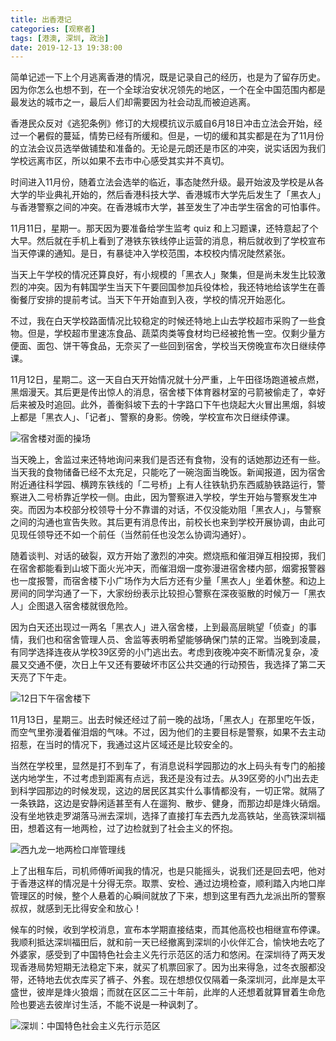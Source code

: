 ```yaml
---
title: 出香港记
categories: [观察者]
tags: [港澳, 深圳, 政治]
date: 2019-12-13 19:38:00
---
```


简单记述一下上个月逃离香港的情况，既是记录自己的经历，也是为了留存历史。因为你怎么也想不到，在一个全球治安状况领先的地区，一个在全中国范围内都是最发达的城市之一，最后人们却需要因为社会动乱而被迫逃离。<!--more-->

香港民众反对《逃犯条例》修订的大规模抗议示威自6月18日冲击立法会开始，经过一个暑假的蔓延，情势已经有所缓和。但是，一切的缓和其实都是在为了11月份的立法会议员选举做铺垫和准备的。无论是元朗还是市区的冲突，说实话因为我们学校远离市区，所以如果不去市中心感受其实并不真切。

时间进入11月份，随着立法会选举的临近，事态陡然升级。最开始波及学校是从各大学的毕业典礼开始的，然后香港科技大学、香港城市大学先后发生了「黑衣人」与香港警察之间的冲突。在香港城市大学，甚至发生了冲击学生宿舍的可怕事件。

11月11日，星期一。那天因为要准备给学生监考 quiz 和上习题课，还特意起了个大早。然后就在手机上看到了港铁东铁线停止运营的消息，稍后就收到了学校宣布当天停课的通知。是日，有暴徒冲入学校范围，本校校内情况陡然紧张。

当天上午学校的情况还算良好，有小规模的「黑衣人」聚集，但是尚未发生比较激烈的冲突。因为有韩国学生当天下午要回国参加兵役体检，我还特地给该学生在善衡餐厅安排的提前考试。当天下午开始直到入夜，学校的情况开始恶化。

不过，我在白天学校路面情况比较稳定的时候还特地上山去学校超市采购了一些食物。但是，学校超市里速冻食品、蔬菜肉类等食材均已经被抢售一空。仅剩少量方便面、面包、饼干等食品，无奈买了一些回到宿舍，学校当天傍晚宣布次日继续停课。

11月12日，星期二。这一天自白天开始情况就十分严重，上午田径场跑道被点燃，黑烟漫天。其后更是传出惊人的消息，宿舍楼下体育器材室的弓箭被偷走了，幸好后来被及时追回。此外，善衡斜坡下去的十字路口下午也烧起大火冒出黑烟，斜坡上都是「黑衣人」、「记者」、警察的身影。傍晚，学校宣布次日继续停课。

![宿舍楼对面的操场](https://web-1256060851.cos.ap-shanghai.myqcloud.com/images/2019/出香港记/playground.jpg!500x)

当天晚上，舍监过来还特地询问来我们是否还有食物，没有的话她那边还有一些。当天我的食物储备已经不太充足，只能吃了一碗泡面当晚饭。新闻报道，因为宿舍附近通往科学园、横跨东铁线的「二号桥」上有人往铁轨扔东西威胁铁路运行，警察进入二号桥靠近学校一侧。由此，因为警察进入学校，学生开始与警察发生冲突。而因为本校部分校领导十分不靠谱的对话，不仅没能劝阻「黑衣人」，与警察之间的沟通也宣告失败。其后更有消息传出，前校长也来到学校开展协调，由此可见现任领导还不如一个前任（当然前任也没怎么协调沟通好）。

随着谈判、对话的破裂，双方开始了激烈的冲突。燃烧瓶和催泪弹互相投掷，我们在宿舍都能看到山坡下面火光冲天，而催泪烟一度弥漫进宿舍楼内部，烟雾报警器也一度报警，而宿舍楼下小广场作为大后方还有少量「黑衣人」坐着休整。和边上房间的同学沟通了一下，大家纷纷表示比较担心警察在深夜驱散的时候万一「黑衣人」企图退入宿舍楼就很危险。

因为白天还出现过一两名「黑衣人」进入宿舍楼，上到最高层眺望「侦查」的事情，我们也和宿舍管理人员、舍监等表明希望能够确保门禁的正常。当晚到凌晨，有同学选择连夜从学校39区旁的小门逃出去。考虑到夜晚冲突不断情况复杂，凌晨又交通不便，次日上午又还有要破坏市区公共交通的行动预告，我选择了第二天天亮了下午走。

![12日下午宿舍楼下](https://web-1256060851.cos.ap-shanghai.myqcloud.com/images/2019/出香港记/pgh.jpg!500x)

11月13日，星期三。出去时候还经过了前一晚的战场，「黑衣人」在那里吃午饭，而空气里弥漫着催泪烟的气味。不过，因为他们的主要目标是警察，如果不去主动招惹，在当时的情况下，我通过这片区域还是比较安全的。

当然在学校里，显然是打不到车了，有消息说科学园那边的水上码头有专门的船接送内地学生，不过考虑到距离有点远，我还是没有过去。从39区旁的小门出去走到科学园那边的时候发现，这边的居民区其实什么事情都没有，一切正常。就隔了一条铁路，这边是安静闲适甚至有人在遛狗、散步、健身，而那边却是烽火硝烟。没有坐地铁走罗湖落马洲去深圳，选择了直接打车去西九龙高铁站，坐高铁深圳福田，想着这有一地两检，过了边检就到了社会主义的怀抱。

![西九龙一地两检口岸管理线](https://web-1256060851.cos.ap-shanghai.myqcloud.com/images/2019/出香港记/west_kowloon.jpg!500x)

上了出租车后，司机师傅听闻我的情况，也是只能摇头，说我们还是回去吧，他对于香港这样的情况是十分得无奈。取票、安检、通过边境检查，顺利踏入内地口岸管理区的时候，整个人悬着的心瞬间就放了下来，想到这里有西九龙派出所的警察叔叔，就感到无比得安全和放心！

候车的时候，收到学校消息，宣布本学期直接结束，而其他高校也相继宣布停课。我顺利抵达深圳福田后，就和前一天已经撤离到深圳的小伙伴汇合，愉快地去吃了外婆家，感受到了中国特色社会主义先行示范区的活力和悠闲。在深圳待了两天发现香港局势短期无法稳定下来，就买了机票回家了。因为出来得急，过冬衣服都没带，还特地去优衣库买了裤子、外套。现在想想仅仅隔着一条深圳河，此岸是太平盛世，彼岸是烽火狼烟；而就在区区二三十年前，此岸的人还想着就算冒着生命危险也要逃去彼岸讨生活，不能不说是一种讽刺了。

![深圳：中国特色社会主义先行示范区](https://web-1256060851.cos.ap-shanghai.myqcloud.com/images/2019/出香港记/shenzhen.jpg!500x)